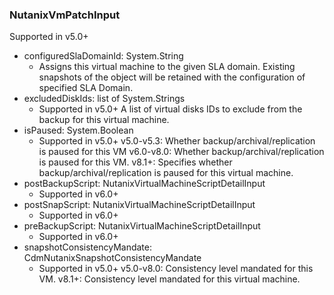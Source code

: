 ### NutanixVmPatchInput
Supported in v5.0+

- configuredSlaDomainId: System.String
  - Assigns this virtual machine to the given SLA domain. Existing snapshots of the object will be retained with the configuration of specified SLA Domain.
- excludedDiskIds: list of System.Strings
  - Supported in v5.0+
      A list of virtual disks IDs to exclude from the backup for this virtual machine.
- isPaused: System.Boolean
  - Supported in v5.0+
      v5.0-v5.3: Whether backup/archival/replication is paused for this VM
      v6.0-v8.0: Whether backup/archival/replication is paused for this VM.
      v8.1+: Specifies whether backup/archival/replication is paused for this virtual machine.
- postBackupScript: NutanixVirtualMachineScriptDetailInput
  - Supported in v6.0+
- postSnapScript: NutanixVirtualMachineScriptDetailInput
  - Supported in v6.0+
- preBackupScript: NutanixVirtualMachineScriptDetailInput
  - Supported in v6.0+
- snapshotConsistencyMandate: CdmNutanixSnapshotConsistencyMandate
  - Supported in v5.0+
      v5.0-v8.0: Consistency level mandated for this VM.
      v8.1+: Consistency level mandated for this virtual machine.
